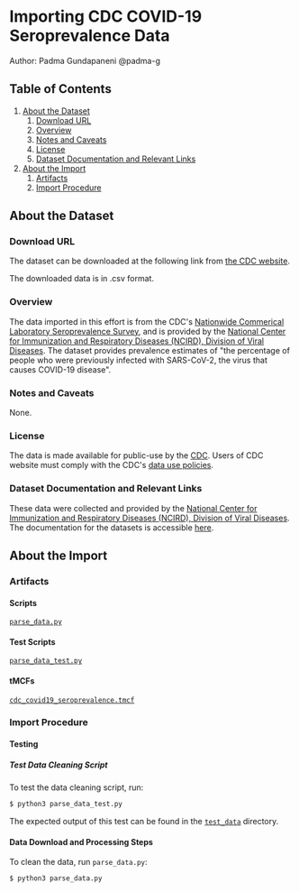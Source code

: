 # Importing CDC COVID-19 Seroprevalence Data

Author: Padma Gundapaneni @padma-g

## Table of Contents
1. [About the Dataset](#about-the-dataset)
    1. [Download URL](#download-url)
    2. [Overview](#overview)
    3. [Notes and Caveats](#notes-and-caveats)
    4. [License](#license)
    5. [Dataset Documentation and Relevant Links](#dataset-documentation-and-relevant-links)
2. [About the Import](#about-the-import)
    1. [Artifacts](#artifacts)
    2. [Import Procedure](#import-procedure)

## About the Dataset

### Download URL
The dataset can be downloaded at the following link from [the CDC website](https://data.cdc.gov/Laboratory-Surveillance/Nationwide-Commercial-Laboratory-Seroprevalence-Su/d2tw-32xv).

The downloaded data is in .csv format.

### Overview
The data imported in this effort is from the CDC's [Nationwide Commerical Laboratory Seroprevalence Survey](https://www.cdc.gov/coronavirus/2019-ncov/cases-updates/commercial-lab-surveys.html), and is provided by
the [National Center for Immunization and Respiratory Diseases (NCIRD), Division of Viral Diseases](https://www.cdc.gov/ncird/index.html). The dataset provides prevalence estimates of "the percentage of
people who were previously infected with SARS-CoV-2, the virus that causes COVID-19 disease".

### Notes and Caveats

None.

### License
The data is made available for public-use by the [CDC](https://www.cdc.gov/coronavirus/2019-ncov/cases-updates/index.html). Users of CDC website must comply with the CDC's [data use policies](https://www.cdc.gov/other/agencymaterials.html).

### Dataset Documentation and Relevant Links
These data were collected and provided by the [National Center for Immunization and Respiratory Diseases (NCIRD), Division of Viral Diseases](https://www.cdc.gov/ncird/index.html). The documentation for the datasets is accessible [here](https://www.cdc.gov/coronavirus/2019-ncov/cases-updates/commercial-lab-surveys.html).

## About the Import

### Artifacts

#### Scripts
[`parse_data.py`](https://github.com/datacommonsorg/data/blob/master/scripts/us_cdc/covid19_seroprevalence/parse_data.py)

#### Test Scripts
[`parse_data_test.py`](https://github.com/datacommonsorg/data/blob/master/scripts/us_cdc/covid19_seroprevalence/parse_data_test.py)

#### tMCFs
[`cdc_covid19_seroprevalence.tmcf`](https://github.com/datacommonsorg/data/blob/master/scripts/us_cdc/covid19_seroprevalence/cdc_covid19_seroprevalence.tmcf)

### Import Procedure

#### Testing

##### Test Data Cleaning Script

To test the data cleaning script, run:

```bash
$ python3 parse_data_test.py
```

The expected output of this test can be found in the [`test_data`](https://github.com/datacommonsorg/data/blob/master/scripts/us_cdc/covid19_seroprevalence/test_data/) directory.

#### Data Download and Processing Steps

To clean the data, run `parse_data.py`:

```bash
$ python3 parse_data.py
```
